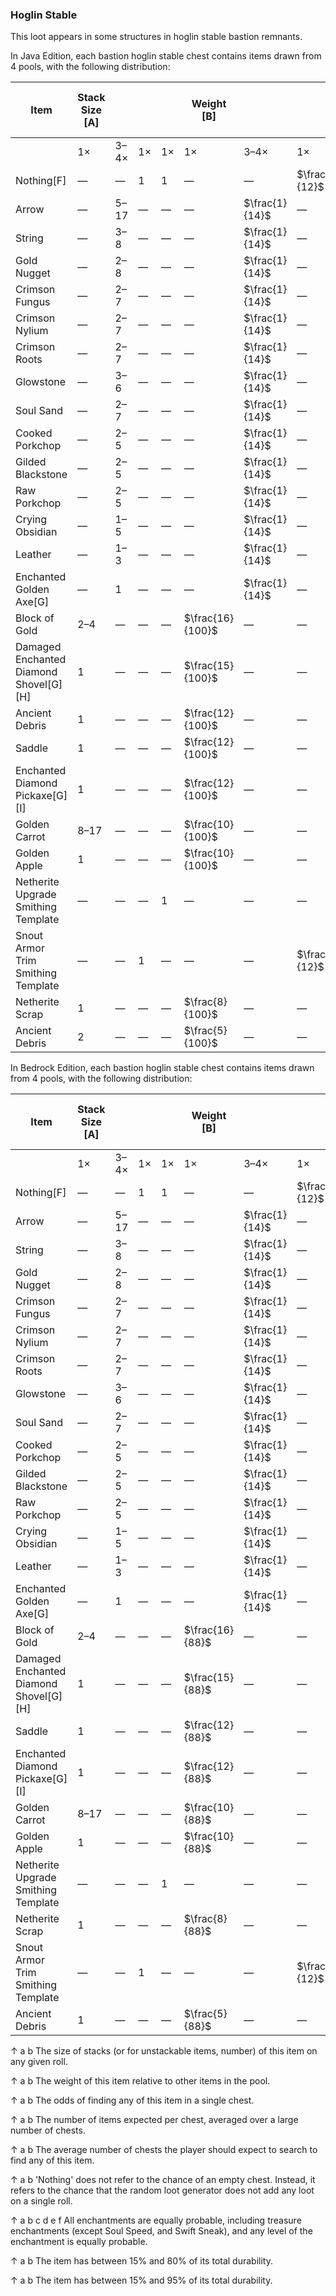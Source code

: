 ### Hoglin Stable
This loot appears in some structures in hoglin stable bastion remnants.

In Java Edition, each bastion hoglin stable chest contains  items drawn from 4 pools,  with the following distribution: 

| Item                                   | Stack Size  [A] |      |    |    | Weight   [B]     |                |                 |                | Chance   [C] | Avg.per chest   [D] | Avg. # cheststo search   [E] |
|----------------------------------------|-----------------|------|----|----|------------------|----------------|-----------------|----------------|--------------|---------------------|------------------------------|
|                                        | 1×              | 3–4× | 1× | 1× | 1×               | 3–4×           | 1×              | 1×             |              |                     |                              |
| Nothing[F]                             | —               | —    | 1  | 1  | —                | —              | $\frac{11}{12}$ | $\frac{9}{10}$ | 99.2%        | 1.817               | 1.0                          |
| Arrow                                  | —               | 5–17 | —  | —  | —                | $\frac{1}{14}$ | —               | —              | 22.8%        | 2.750               | 4.4                          |
| String                                 | —               | 3–8  | —  | —  | —                | $\frac{1}{14}$ | —               | —              | 22.8%        | 1.375               | 4.4                          |
| Gold Nugget                            | —               | 2–8  | —  | —  | —                | $\frac{1}{14}$ | —               | —              | 22.8%        | 1.250               | 4.4                          |
| Crimson Fungus                         | —               | 2–7  | —  | —  | —                | $\frac{1}{14}$ | —               | —              | 22.8%        | 1.125               | 4.4                          |
| Crimson Nylium                         | —               | 2–7  | —  | —  | —                | $\frac{1}{14}$ | —               | —              | 22.8%        | 1.125               | 4.4                          |
| Crimson Roots                          | —               | 2–7  | —  | —  | —                | $\frac{1}{14}$ | —               | —              | 22.8%        | 1.125               | 4.4                          |
| Glowstone                              | —               | 3–6  | —  | —  | —                | $\frac{1}{14}$ | —               | —              | 22.8%        | 1.125               | 4.4                          |
| Soul Sand                              | —               | 2–7  | —  | —  | —                | $\frac{1}{14}$ | —               | —              | 22.8%        | 1.125               | 4.4                          |
| Cooked Porkchop                        | —               | 2–5  | —  | —  | —                | $\frac{1}{14}$ | —               | —              | 22.8%        | 0.875               | 4.4                          |
| Gilded Blackstone                      | —               | 2–5  | —  | —  | —                | $\frac{1}{14}$ | —               | —              | 22.8%        | 0.875               | 4.4                          |
| Raw Porkchop                           | —               | 2–5  | —  | —  | —                | $\frac{1}{14}$ | —               | —              | 22.8%        | 0.875               | 4.4                          |
| Crying Obsidian                        | —               | 1–5  | —  | —  | —                | $\frac{1}{14}$ | —               | —              | 22.8%        | 0.750               | 4.4                          |
| Leather                                | —               | 1–3  | —  | —  | —                | $\frac{1}{14}$ | —               | —              | 22.8%        | 0.500               | 4.4                          |
| Enchanted Golden Axe[G]                | —               | 1    | —  | —  | —                | $\frac{1}{14}$ | —               | —              | 22.8%        | 0.250               | 4.4                          |
| Block of Gold                          | 2–4             | —    | —  | —  | $\frac{16}{100}$ | —              | —               | —              | 16.0%        | 0.480               | 6.2                          |
| Damaged Enchanted Diamond Shovel[G][H] | 1               | —    | —  | —  | $\frac{15}{100}$ | —              | —               | —              | 15.0%        | 0.150               | 6.7                          |
| Ancient Debris                         | 1               | —    | —  | —  | $\frac{12}{100}$ | —              | —               | —              | 12.0%        | 0.120               | 8.3                          |
| Saddle                                 | 1               | —    | —  | —  | $\frac{12}{100}$ | —              | —               | —              | 12.0%        | 0.120               | 8.3                          |
| Enchanted Diamond Pickaxe[G][I]        | 1               | —    | —  | —  | $\frac{12}{100}$ | —              | —               | —              | 12.0%        | 0.120               | 8.3                          |
| Golden Carrot                          | 8–17            | —    | —  | —  | $\frac{10}{100}$ | —              | —               | —              | 10.0%        | 1.250               | 10.0                         |
| Golden Apple                           | 1               | —    | —  | —  | $\frac{10}{100}$ | —              | —               | —              | 10.0%        | 0.100               | 10.0                         |
| Netherite Upgrade Smithing Template    | —               | —    | —  | 1  | —                | —              | —               | $\frac{1}{10}$ | 10.0%        | 0.100               | 10.0                         |
| Snout Armor Trim Smithing Template     | —               | —    | 1  | —  | —                | —              | $\frac{1}{12}$  | —              | 8.3%         | 0.083               | 12.0                         |
| Netherite Scrap                        | 1               | —    | —  | —  | $\frac{8}{100}$  | —              | —               | —              | 8.0%         | 0.080               | 12.5                         |
| Ancient Debris                         | 2               | —    | —  | —  | $\frac{5}{100}$  | —              | —               | —              | 5.0%         | 0.100               | 20.0                         |

In Bedrock Edition, each bastion hoglin stable chest contains  items drawn from 4 pools,  with the following distribution: 

| Item                                   | Stack Size  [A] |      |    |    | Weight   [B]    |                |                 |                | Chance   [C] | Avg.per chest   [D] | Avg. # cheststo search   [E] |
|----------------------------------------|-----------------|------|----|----|-----------------|----------------|-----------------|----------------|--------------|---------------------|------------------------------|
|                                        | 1×              | 3–4× | 1× | 1× | 1×              | 3–4×           | 1×              | 1×             |              |                     |                              |
| Nothing[F]                             | —               | —    | 1  | 1  | —               | —              | $\frac{11}{12}$ | $\frac{9}{10}$ | 99.2%        | 1.817               | 1.0                          |
| Arrow                                  | —               | 5–17 | —  | —  | —               | $\frac{1}{14}$ | —               | —              | 22.8%        | 2.750               | 4.4                          |
| String                                 | —               | 3–8  | —  | —  | —               | $\frac{1}{14}$ | —               | —              | 22.8%        | 1.375               | 4.4                          |
| Gold Nugget                            | —               | 2–8  | —  | —  | —               | $\frac{1}{14}$ | —               | —              | 22.8%        | 1.250               | 4.4                          |
| Crimson Fungus                         | —               | 2–7  | —  | —  | —               | $\frac{1}{14}$ | —               | —              | 22.8%        | 1.125               | 4.4                          |
| Crimson Nylium                         | —               | 2–7  | —  | —  | —               | $\frac{1}{14}$ | —               | —              | 22.8%        | 1.125               | 4.4                          |
| Crimson Roots                          | —               | 2–7  | —  | —  | —               | $\frac{1}{14}$ | —               | —              | 22.8%        | 1.125               | 4.4                          |
| Glowstone                              | —               | 3–6  | —  | —  | —               | $\frac{1}{14}$ | —               | —              | 22.8%        | 1.125               | 4.4                          |
| Soul Sand                              | —               | 2–7  | —  | —  | —               | $\frac{1}{14}$ | —               | —              | 22.8%        | 1.125               | 4.4                          |
| Cooked Porkchop                        | —               | 2–5  | —  | —  | —               | $\frac{1}{14}$ | —               | —              | 22.8%        | 0.875               | 4.4                          |
| Gilded Blackstone                      | —               | 2–5  | —  | —  | —               | $\frac{1}{14}$ | —               | —              | 22.8%        | 0.875               | 4.4                          |
| Raw Porkchop                           | —               | 2–5  | —  | —  | —               | $\frac{1}{14}$ | —               | —              | 22.8%        | 0.875               | 4.4                          |
| Crying Obsidian                        | —               | 1–5  | —  | —  | —               | $\frac{1}{14}$ | —               | —              | 22.8%        | 0.750               | 4.4                          |
| Leather                                | —               | 1–3  | —  | —  | —               | $\frac{1}{14}$ | —               | —              | 22.8%        | 0.500               | 4.4                          |
| Enchanted Golden Axe[G]                | —               | 1    | —  | —  | —               | $\frac{1}{14}$ | —               | —              | 22.8%        | 0.250               | 4.4                          |
| Block of Gold                          | 2–4             | —    | —  | —  | $\frac{16}{88}$ | —              | —               | —              | 18.2%        | 0.545               | 5.5                          |
| Damaged Enchanted Diamond Shovel[G][H] | 1               | —    | —  | —  | $\frac{15}{88}$ | —              | —               | —              | 17.0%        | 0.170               | 5.9                          |
| Saddle                                 | 1               | —    | —  | —  | $\frac{12}{88}$ | —              | —               | —              | 13.6%        | 0.136               | 7.3                          |
| Enchanted Diamond Pickaxe[G][I]        | 1               | —    | —  | —  | $\frac{12}{88}$ | —              | —               | —              | 13.6%        | 0.136               | 7.3                          |
| Golden Carrot                          | 8–17            | —    | —  | —  | $\frac{10}{88}$ | —              | —               | —              | 11.4%        | 1.420               | 8.8                          |
| Golden Apple                           | 1               | —    | —  | —  | $\frac{10}{88}$ | —              | —               | —              | 11.4%        | 0.114               | 8.8                          |
| Netherite Upgrade Smithing Template    | —               | —    | —  | 1  | —               | —              | —               | $\frac{1}{10}$ | 10.0%        | 0.100               | 10.0                         |
| Netherite Scrap                        | 1               | —    | —  | —  | $\frac{8}{88}$  | —              | —               | —              | 9.1%         | 0.091               | 11.0                         |
| Snout Armor Trim Smithing Template     | —               | —    | 1  | —  | —               | —              | $\frac{1}{12}$  | —              | 8.3%         | 0.083               | 12.0                         |
| Ancient Debris                         | 1               | —    | —  | —  | $\frac{5}{88}$  | —              | —               | —              | 5.7%         | 0.057               | 17.6                         |



↑ a b The size of stacks (or for unstackable items, number) of this item on any given roll.

↑ a b The weight of this item relative to other items in the pool.

↑ a b The odds of finding any of this item in a single chest.

↑ a b The number of items expected per chest, averaged over a large number of chests.

↑ a b The average number of chests the player should expect to search to find any of this item.

↑ a b 'Nothing' does not refer to the chance of an empty chest.  Instead, it refers to the chance that the random loot generator does not add any loot on a single roll.

↑ a b c d e f All enchantments are equally probable, including treasure enchantments (except Soul Speed, and Swift Sneak), and any level of the enchantment is equally probable.

↑ a b The item has between 15% and 80% of its total durability.

↑ a b The item has between 15% and 95% of its total durability.





